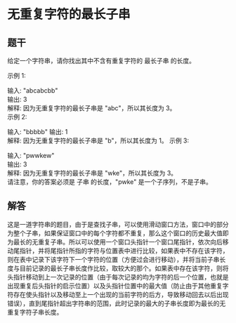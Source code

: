 无重复字符的最长子串	
===
题干	
---
给定一个字符串，请你找出其中不含有重复字符的 最长子串 的长度。		
	
示例 1:	
	
输入: "abcabcbb"	
输出: 3 	
解释: 因为无重复字符的最长子串是 "abc"，所以其长度为 3。	
示例 2:	
	
输入: "bbbbb"	
输出: 1	
解释: 因为无重复字符的最长子串是 "b"，所以其长度为 1。	
示例 3:	
	
输入: "pwwkew"	
输出: 3	
解释: 因为无重复字符的最长子串是 "wke"，所以其长度为 3。	
     请注意，你的答案必须是 子串 的长度，"pwke" 是一个子序列，不是子串。	
     	
解答	
---
这是一道字符串的题目，由于是查找子串，可以使用滑动窗口方法，窗口中的部分为整个子串，如果保证窗口中的每个字符都不重复，那么这个窗口的历史最大值即为最长的无重复子串。所以可以使用一个窗口头指针一个窗口尾指针，依次向后移动尾指针，并将尾指针所指的字符与位置表中进行比较，如果表中不存在该字符，则在表中记录下该字符下一个字符的位置（方便过会进行移动），并将当前子串长度与目前记录的最长子串长度作比较，取较大的那个。如果表中存在该字符，则将头指针移动到上一次记录的位置（由于每次记录的均为字符的后一个位置，也就是出现重复后头指针的启示位置）以及头指针位置中的最大值（防止由于其他重复字符存在使头指针以及移动至上一个出现的当前字符的后方，导致移动回去以后出现错误），直到尾指针超出字符串的范围，此时记录的最大的子串长度即为最长的无重复字符子串长度。